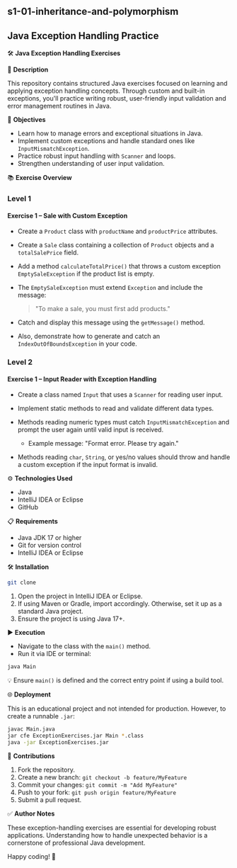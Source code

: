 ## s1-01-inheritance-and-polymorphism
## Java Exception Handling Practice

🛠️ **Java Exception Handling Exercises**

📝 **Description**

This repository contains structured Java exercises focused on learning and applying exception handling concepts. Through custom and built-in exceptions, you'll practice writing robust, user-friendly input validation and error management routines in Java.

🚀 **Objectives**

* Learn how to manage errors and exceptional situations in Java.
* Implement custom exceptions and handle standard ones like `InputMismatchException`.
* Practice robust input handling with `Scanner` and loops.
* Strengthen understanding of user input validation.


📚 **Exercise Overview**

### Level 1

#### Exercise 1 – Sale with Custom Exception

* Create a `Product` class with `productName` and `productPrice` attributes.
* Create a `Sale` class containing a collection of `Product` objects and a `totalSalePrice` field.
* Add a method `calculateTotalPrice()` that throws a custom exception `EmptySaleException` if the product list is empty.
* The `EmptySaleException` must extend `Exception` and include the message:

  > "To make a sale, you must first add products."
* Catch and display this message using the `getMessage()` method.
* Also, demonstrate how to generate and catch an `IndexOutOfBoundsException` in your code.

### Level 2

#### Exercise 1 – Input Reader with Exception Handling

* Create a class named `Input` that uses a `Scanner` for reading user input.
* Implement static methods to read and validate different data types.

* Methods reading numeric types must catch `InputMismatchException` and prompt the user again until valid input is received.

    * Example message: "Format error. Please try again."
* Methods reading `char`, `String`, or yes/no values should throw and handle a custom exception if the input format is invalid.

⚙️ **Technologies Used**

* Java
* IntelliJ IDEA or Eclipse
* GitHub

📋 **Requirements**

* Java JDK 17 or higher
* Git for version control
* IntelliJ IDEA or Eclipse

🛠️ **Installation**

```bash
git clone 
```

1. Open the project in IntelliJ IDEA or Eclipse.
2. If using Maven or Gradle, import accordingly. Otherwise, set it up as a standard Java project.
3. Ensure the project is using Java 17+.

▶️ **Execution**

* Navigate to the class with the `main()` method.
* Run it via IDE or terminal:

```bash
java Main
```

💡 Ensure `main()` is defined and the correct entry point if using a build tool.

🌐 **Deployment**

This is an educational project and not intended for production. However, to create a runnable `.jar`:

```bash
javac Main.java
jar cfe ExceptionExercises.jar Main *.class
java -jar ExceptionExercises.jar
```

🤝 **Contributions**

1. Fork the repository.
2. Create a new branch: `git checkout -b feature/MyFeature`
3. Commit your changes: `git commit -m "Add MyFeature"`
4. Push to your fork: `git push origin feature/MyFeature`
5. Submit a pull request.

✅ **Author Notes**

These exception-handling exercises are essential for developing robust applications. Understanding how to handle unexpected behavior is a cornerstone of professional Java development.

Happy coding! 🚀
